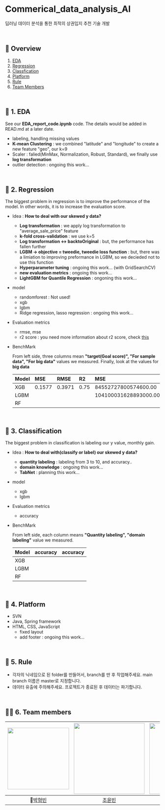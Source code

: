 # Commerical_data_analysis_AI
딥러닝 데이터 분석을 통한 최적의 상권입지 추천 기술 개발

<br>

## 🔎 Overview 
1. [EDA](https://github.com/iDolphin99/Commerical_data_analysis_AI#-1-eda)
2. [Regression](https://github.com/iDolphin99/Commerical_data_analysis_AI#-2-regression)
3. [Classfication](https://github.com/iDolphin99/Commerical_data_analysis_AI#-3-classification) 
4. [Platform](https://github.com/iDolphin99/Commerical_data_analysis_AI#-4-platform) 
5. [Rule](https://github.com/iDolphin99/Commerical_data_analysis_AI#-5-rule)
6. [Team Members](https://github.com/iDolphin99/Commerical_data_analysis_AI#%EF%B8%8F-6-team-members)

<br>

## 📌 1. EDA
See our **EDA_report_code.ipynb** code. The details would be added in READ.md at a later date.
- labeling, handling missing values
- **K-mean Clustering** : we combined "latitude" and "longitude" to create a new feature "geo", our k=9
- Scaler : falied(MinMax, Normalization, Robust, Standard), we finally use **log transformation**
- outlier detection : ongoing this work...

<br>

## 🚀 2. Regression 
The biggest problem in regression is to improve the performance of the model. In other words, it is to increase the evaluation score. 
- Idea : **How to deal with our skewed y data?** 
  - **Log transformation** : we apply log transformation to "average_sale_price" feature
  - **k-fold cross-validation** : we use k=5
  - **Log transformation <-> backtoOriginal** : but, the performance has fallen further
  - **LGBM -> objective = tweedie, tweedie loss function** : but, there was a limiation to improving preformance in LGBM, so we decieded not to use this function 
  - **Hyperparameter tuning** : ongoing this work... (with GridSearchCV)
  - **new evaluation metrics** : ongoing this work... 
  - **LightGBM for Quantile Regression** : ongoning this work... 
- model 
  - randomforest : Not used! 
  - xgb
  - lgbm 
  - Ridge regression, lasso regression : ongoing this work...
- Evaluation metrics
  - rmse, mse 
  - r2 score : you need more information about r2 score, check [this](https://www.inflearn.com/questions/48025)
- BenchMark 
 
  From left side, three columns mean **"target(Goal score)", "For sample data", "For big data"** values we measured. Finally, look at the values for **big data**

  | Model |  MSE | RMSE |  R2  |          MSE        |     RMSE    |   R2   |   MSE   | RMSE | R2 |
  |-------|:-----|:-----|:-----|:--------------------|:------------|:-------|:--------|:-----|:---|
  |  XGB  |0.1577|0.3971| 0.75 | 84552727800574600.00| 287561374.00|        |         |      |    |
  |  LGBM |      |      |      |104100031628893000.00| 318634288.00|        |         |      |    |
  |   RF  |      |      |      |                     |             |        |         |      |    |

<br>

## 🚀 3. Classification
The biggest problem in classification is labeling our y value, monthly gain.  
- Idea : **How to deal with(classify or label) our skewed y data?** 
  - **quantity labeling** : labeling from 3 to 10, and accuracy.. 
  - **domain knowledge** : ongoing this work... 
  - **TabNet** : planning this work...
- model 
  - xgb
  - lgbm 
- Evaluation metrics
  - accuracy
- BenchMark 
  
  From left side, each column means **"Quantity labeling", "domain labeling"** value we measured. 

  | Model |  accuracy | accuracy |
  |-----  |:----------|:---------|
  |  XGB  |||
  |  LGBM |||
  |   RF  |||
<br>

## 🚀 4. Platform
- SVN 
- Java, Spring framework
- HTML, CSS, JavaScript 
  - fixed layout
  - add footer : ongoing this work...  

<br>

## 📝 5. Rule 
- 각자의 닉네임으로 된 folder를 만들어서, branch를 딴 후 작업해주세요. main branch 이름은 master로 지정합니다. 
- 데이터 유출에 주의해주세요. 프로젝트가 종료된 후 데이터는 파기합니다. 

<br>

## 🙋‍♂️ 6. Team members
[<img src="https://avatars.githubusercontent.com/u/78654870?v=4" width="200px">](https://github.com/iDolphin99)|[<img src="https://avatars.githubusercontent.com/u/49301413?v=4" width="230px;" alt=""/>](https://github.com/yoonbincho) |[<img src="https://avatars.githubusercontent.com/u/90493141?v=4" width="230px" >](https://github.com/nemzeet) |[<img src="https://avatars.githubusercontent.com/u/64514522?v=4" width="230" >](https://github.com/rlathgml1004)|
|:---:|:---:|:---:|:---:|
|👑[박형빈](https://github.com/iDolphin99) |[조윤빈](https://github.com/yoonbincho) |[남지수](https://github.com/nemzeet)| [김소희](https://github.com/rlathgml1004)|
